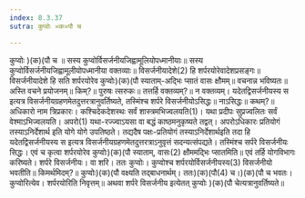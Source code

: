 ```yaml
---
index: 8.3.37
sutra: कुप्वोः ≍क≍पौ च

---
```

कुप्वोः )(क)(पौ च ॥ सस्य कुप्वोर्विसर्जनीयजिह्वामूलियोपध्मानीयाः॥ सस्य कुप्वोर्विसर्जनीयजिह्वामूलीयोपध्मानीया वक्तव्याः॥ विसर्जनीयादेशे(2) हि शर्परयोरेवादेशप्रसङ्गः॥ विसर्जनीयादेशे हि सति शर्परयोरेव कुप्वोः)(क)(पौ स्याताम्-अदि्भः प्सातं वासः क्षौमम्॥ वचनान्न भविष्यतः॥ अस्ति वचने प्रयोजनम्॥ किम्?॥ पुरुषः त्सरुकः॥ तत्तर्हि वक्तव्यम्?॥ न वक्तव्यम्। यदेतद्विसर्जनीयस्य स इत्यत्र विसर्जनीयग्रहणमेतदुत्तरत्रानुवर्तिष्यते, तस्मिंश्च शर्परे विसर्जनीयोऽसिद्धः॥ नाऽसिद्धः॥ कथम्?॥ अधिकारो नाम त्रिप्रकारः। कश्चिदेकदेशस्थः सर्वं शास्त्रमभिज्वलयति(1)। यथा प्रदीपः सुप्रज्वलितः सर्वं वेश्माऽभिज्वलयति। अपरो(1) यथा-रज्ज्वाऽयसा वा बद्धं काष्ठमनुकृष्यते तद्वत्। अपरोऽधिकारः प्रतियोगं तस्याऽनिर्देशार्थ इति योगे योगे उपतिष्ठते। तद्यदैष पक्षः-प्रतियोगं तस्याऽनिर्देशार्थइति तदा हि यदेतद्विसर्जनीयस्य स इत्यत्र विसर्जनीयग्रहणमेतदुत्तरत्राऽनुवृत्तं सदन्यत्संपद्यते। तस्मिंश्च सर्परे विसर्जनीयः सिद्धः। एवं च कृत्वा शर्परयोरेव कुप्वोः)(क)(पौ स्याताम्, वासः(2) क्षौममदि्भः प्सातमिति॥ एवं तर्हि योगविभागः करिष्यते। शर्परे विसर्जनीयः। वा शरि। ततः कुप्वोः। कुप्वोश्च शर्परयोर्विसर्जनीयस्य(3) विसर्जनीयो भवतीति॥ किमर्थमिदम्?॥ कुप्वोः)(क)(पौ वक्ष्यति तद्बाधनार्थम्। ततः)(क)(पौ(4) च।)(क)(पौ च भवतः। कुप्वोरित्येव। शर्परयोरिति निवृत्तम्॥ अथवा शर्परे विसर्जनीय इत्येतत् कुप्वोः )(क)(पौ चेत्यत्रानुवर्तिष्यते॥